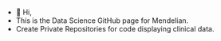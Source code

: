 - 👋 Hi, 
- This is the Data Science GitHub page for Mendelian. 
- Create Private Repositories for code displaying clinical data.

